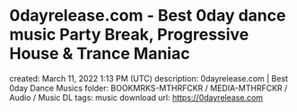 # 0dayrelease.com - Best 0day dance music Party Break, Progressive House & Trance Maniac

created: March 11, 2022 1:13 PM (UTC)
description: 0dayrelease.com | Best 0day Dance Musics
folder: BOOKMRKS-MTHRFCKR / MEDIA-MTHRFCKR / Audio / Music DL
tags: music download
url: https://0dayrelease.com